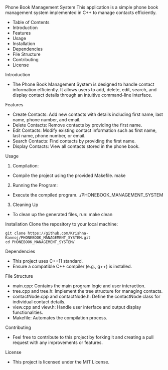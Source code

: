 Phone Book Management System
This application is a simple phone book management system implemented in C++ to manage contacts efficiently.

 - Table of Contents
 - Introduction
 - Features
 - Usage
 - Installation
 - Dependencies
 - File Structure
 - Contributing
 - License

Introduction
 - The Phone Book Management System is designed to handle contact information efficiently. It allows users to add, delete, edit, search, and display contact details through an intuitive command-line interface.

Features
 - Create Contacts: Add new contacts with details including first name, last name, phone number, and email.
 - Delete Contacts: Remove contacts by providing the first name.
 - Edit Contacts: Modify existing contact information such as first name, last name, phone number, or email.
 - Search Contacts: Find contacts by providing the first name.
 - Display Contacts: View all contacts stored in the phone book.

Usage

1. Compilation:
 - Compile the project using the provided Makefile.
	make

2. Running the Program:
 - Execute the compiled program.
	./PHONEBOOK_MANAGEMENT_SYSTEM

3. Cleaning Up
 - To clean up the generated files, run:
	make clean

Installation
Clone the repository to your local machine:

	git clone https://github.com/Krishna-Kannoj/PHONEBOOK_MANAGEMENT_SYSTEM.git
	cd PHONEBOOK_MANAGEMENT_SYSTEM/ 

Dependencies
 - This project uses C++11 standard.
 - Ensure a compatible C++ compiler (e.g., g++) is installed.

File Structure
 - main.cpp: Contains the main program logic and user interaction.
 - tree.cpp and tree.h: Implement the tree structure for managing contacts.
 - contactNode.cpp and contactNode.h: Define the contactNode class for individual contact details.
 - view.cpp and view.h: Handle user interface and output display functionalities.
 - Makefile: Automates the compilation process.

Contributing
 - Feel free to contribute to this project by forking it and creating a pull request with any improvements or features.

License
 - This project is licensed under the MIT License.

